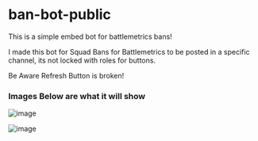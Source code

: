 # ban-bot-public
This is a simple embed bot for battlemetrics bans!


I made this bot for Squad Bans for Battlemetrics to be posted in a specific channel, its not locked with roles for buttons.

Be Aware Refresh Button is broken!

### Images Below are what it will show

![image](https://github.com/user-attachments/assets/bfa22f6e-2d95-470c-a7ff-bea1c3d3f397)

![image](https://github.com/user-attachments/assets/a2e4feff-37a0-489e-b567-76b080be8fdc)
